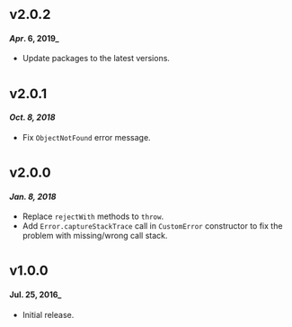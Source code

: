 # <sub>v2.0.2</sub>
#### _Apr_. 6, 2019_

  * Update packages to the latest versions.

# <sub>v2.0.1</sub>
#### _Oct. 8, 2018_

  * Fix `ObjectNotFound` error message.

# <sub>v2.0.0</sub>
#### _Jan. 8, 2018_

  * Replace `rejectWith` methods to `throw`.
  * Add `Error.captureStackTrace` call in `CustomError` constructor to fix the problem with missing/wrong call stack.

# <sub>v1.0.0</sub>
#### Jul. 25, 2016_

  * Initial release.
